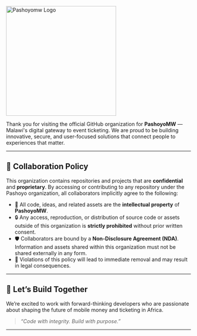  <img src="https://pashoyomw-green.vercel.app/icons/pa%20sho%20yo-ticket_wht.png" alt="Pashoyomw Logo" width="300" height="auto" />
 
Thank you for visiting the official GitHub organization for **PashoyoMW** — Malawi's digital gateway to event ticketing. We are proud to be building innovative, secure, and user-focused solutions that connect people to experiences that matter.

---

## 🤝 Collaboration Policy

This organization contains repositories and projects that are **confidential** and **proprietary**. By accessing or contributing to any repository under the Pashoyo organization, all collaborators implicitly agree to the following:

- 📄 All code, ideas, and related assets are the **intellectual property** of **PashoyoMW**.
- 🔒 Any access, reproduction, or distribution of source code or assets outside of this organization is **strictly prohibited** without prior written consent.
- 🛡️ Collaborators are bound by a **Non-Disclosure Agreement (NDA)**. Information and assets shared within this organization must not be shared externally in any form.
- 🧾 Violations of this policy will lead to immediate removal and may result in legal consequences.

---

## 🚀 Let’s Build Together

We’re excited to work with forward-thinking developers who are passionate about shaping the future of mobile money and ticketing in Africa.


> _“Code with integrity. Build with purpose.”_

---
